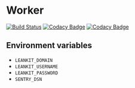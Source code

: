 # Worker

[![Build Status](https://travis-ci.org/bitelio/worker.svg?branch=master)](https://travis-ci.org/bitelio/worker)
[![Codacy Badge](https://api.codacy.com/project/badge/Grade/6a8aa5e3ce1348a3bc0a54fa22e3636f)](https://www.codacy.com/app/Funk66/worker?utm_source=github.com&amp;utm_medium=referral&amp;utm_content=bitelio/worker&amp;utm_campaign=Badge_Grade)
[![Codacy Badge](https://api.codacy.com/project/badge/Coverage/6a8aa5e3ce1348a3bc0a54fa22e3636f)](https://www.codacy.com/app/Funk66/worker?utm_source=github.com&utm_medium=referral&utm_content=bitelio/worker&utm_campaign=Badge_Coverage)

## Environment variables

- `LEANKIT_DOMAIN`
- `LEANKIT_USERNAME`
- `LEANKIT_PASSWORD`
- `SENTRY_DSN`
